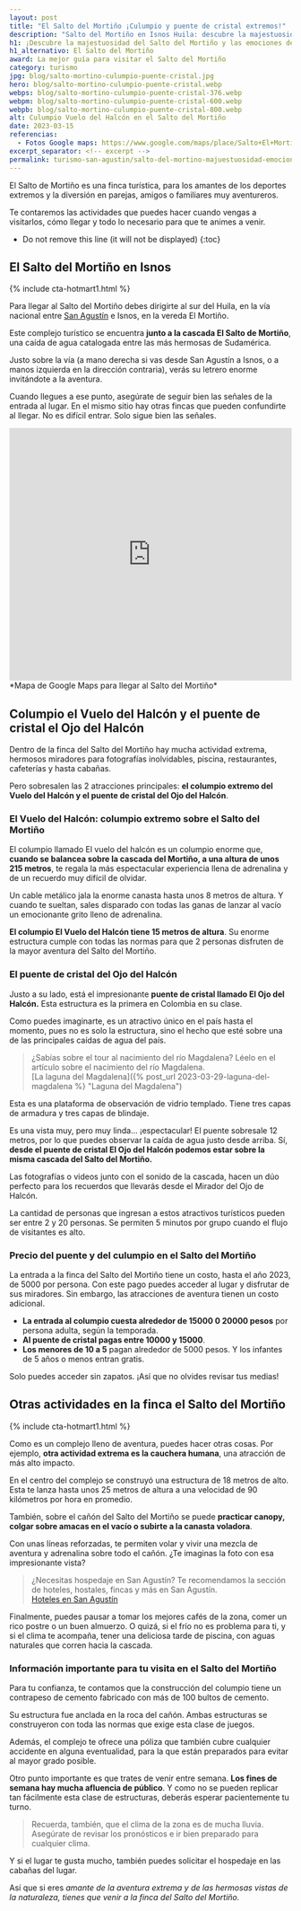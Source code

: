 ```yaml
---
layout: post
title: "El Salto del Mortiño ¡Culumpio y puente de cristal extremos!"
description: "Salto del Mortiño en Isnos Huila: descubre la majestuosidad de este paraíso escondido las emociones del Culumpio Vuelo del Halcón ¡Visítanos ahora!"
h1: ¡Descubre la majestuosidad del Salto del Mortiño y las emociones del Vuelo del Halcón!
h1_alternativo: El Salto del Mortiño
award: La mejor guía para visitar el Salto del Mortiño
category: turismo
jpg: blog/salto-mortino-culumpio-puente-cristal.jpg
hero: blog/salto-mortino-culumpio-puente-cristal.webp
webps: blog/salto-mortino-culumpio-puente-cristal-376.webp
webpm: blog/salto-mortino-culumpio-puente-cristal-600.webp
webpb: blog/salto-mortino-culumpio-puente-cristal-800.webp
alt: Culumpio Vuelo del Halcón en el Salto del Mortiño
date: 2023-03-15
referencias:
  - Fotos Google maps: https://www.google.com/maps/place/Salto+El+Morti%C3%B1o/@1.88762,-76.2170648,3a,75y,90t/data=!3m8!1e2!3m6!1sAF1QipN-NGxHgFZijFTmCcjP_MmZLmss4tcFoiV5xb5V!2e10!3e12!6shttps:%2F%2Flh5.googleusercontent.com%2Fp%2FAF1QipN-NGxHgFZijFTmCcjP_MmZLmss4tcFoiV5xb5V%3Dw224-h298-k-no!7i1200!8i1600!4m8!3m7!1s0x8e25716c1b260971:0x7b971d85fae7fa6d!8m2!3d1.88762!4d-76.2170648!14m1!1BCgIgAQ!16s%2Fg%2F11j90yl_p1?authuser=0&hl=es
excerpt_separator: <!-- excerpt -->
permalink: turismo-san-agustin/salto-del-mortino-majuestuosidad-emociones
--- 
```

El Salto de Mortiño es una finca turística, para los amantes de los deportes extremos y la diversión en parejas, amigos o familiares muy aventureros.
<!-- excerpt -->

Te contaremos las actividades que puedes hacer cuando vengas a visitarlos, cómo llegar y todo lo necesario para que te animes a venir.

* Do not remove this line (it will not be displayed)
{:toc}

## El Salto del Mortiño en Isnos

{% include cta-hotmart1.html %}

Para llegar al Salto del Mortiño debes dirigirte al sur del Huila, en la vía nacional entre [San Agustín]({{site.baseurl}}/turismo-san-agustin/san-agustin-huila-magia-aventura-extrema "San Agustín Huila") e Isnos, en la vereda El Mortiño.

Este complejo turístico se encuentra **junto a la cascada El Salto de Mortiño**, una caída de agua catalogada entre las más hermosas de Sudamérica.

Justo sobre la vía (a mano derecha si vas desde San Agustín a Isnos, o a manos izquierda en la dirección contraria), verás su letrero enorme invitándote a la aventura.

Cuando llegues a ese punto, asegúrate de seguir bien las señales de la entrada al lugar. En el mismo sitio hay otras fincas que pueden confundirte al llegar. No es difícil entrar. Solo sigue bien las señales.

<iframe src="https://www.google.com/maps/embed?pb=!1m18!1m12!1m3!1d3987.6630613171924!2d-76.21302838479016!3d1.8833470601525717!2m3!1f0!2f0!3f0!3m2!1i1024!2i768!4f13.1!3m3!1m2!1s0x8e257114972da5eb%3A0x9c1b9bd07acd0161!2sSalto%20del%20Morti%C3%B1o!5e0!3m2!1ses!2sco!4v1669519733234!5m2!1ses!2sco" width="100%" height="450" style="border:0;" allowfullscreen="" loading="lazy" referrerpolicy="no-referrer-when-downgrade"></iframe>
*Mapa de Google Maps para llegar al Salto del Mortiño*

## Columpio el Vuelo del Halcón y el puente de cristal el Ojo del Halcón

Dentro de la finca del Salto del Mortiño hay mucha actividad extrema, hermosos miradores para fotografías inolvidables, piscina, restaurantes, cafeterías y hasta cabañas.

Pero sobresalen las 2 atracciones principales: **el columpio extremo del Vuelo del Halcón y el puente de cristal del Ojo del Halcón**.

### El Vuelo del Halcón: columpio extremo sobre el Salto del Mortiño

El columpio llamado El vuelo del halcón es un columpio enorme que, **cuando se balancea sobre la cascada del Mortiño, a una altura de unos 215 metros**, te regala la más espectacular experiencia llena de adrenalina y de un recuerdo muy difícil de olvidar.

Un cable metálico jala la enorme canasta hasta unos 8 metros de altura. Y cuando te sueltan, sales disparado con todas las ganas de lanzar al vacío un emocionante grito lleno de adrenalina.

**El columpio El Vuelo del Halcón tiene 15 metros de altura**. Su enorme estructura cumple con todas las normas para que 2 personas disfruten de la mayor aventura del Salto del Mortiño.

### El puente de cristal del Ojo del Halcón

Justo a su lado, está el impresionante **puente de cristal llamado El Ojo del Halcón.** Esta estructura es la primera en Colombia en su clase.

Como puedes imaginarte, es un atractivo único en el país hasta el momento, pues no es solo la estructura, sino el hecho que esté sobre una de las principales caídas de agua del país.

>¿Sabías sobre el tour al nacimiento del río Magdalena? Léelo en el artículo sobre el nacimiento del río Magdalena.  
[La laguna del Magdalena]({% post_url 2023-03-29-laguna-del-magdalena %} "Laguna del Magdalena")

Esta es una plataforma de observación de vidrio templado. Tiene tres capas de armadura y tres capas de blindaje.

Es una vista muy, pero muy linda... ¡espectacular! El puente sobresale 12 metros, por lo que puedes observar la caída de agua justo desde arriba. Sí, **desde el puente de cristal El Ojo del Halcón podemos estar sobre la misma cascada del Salto del Mortiño.**

Las fotografías o videos junto con el sonido de la cascada, hacen un dúo perfecto para los recuerdos que llevarás desde el Mirador del Ojo de Halcón.

La cantidad de personas que ingresan a estos atractivos turísticos pueden ser entre 2 y 20 personas. Se permiten 5 minutos por grupo cuando el flujo de visitantes es alto.

### Precio del puente y del culumpio en el Salto del Mortiño

La entrada a la finca del Salto del Mortiño tiene un costo, hasta el año 2023, de 5000 por persona. Con este pago puedes acceder al lugar y disfrutar de sus miradores. Sin embargo, las atracciones de aventura tienen un costo adicional.

* **La entrada al columpio cuesta alrededor de 15000 0 20000 pesos** por persona adulta, según la temporada.
* **Al puente de cristal pagas entre 10000 y 15000**.
* **Los menores de 10 a 5** pagan alrededor de 5000 pesos. Y los infantes de 5 años o menos entran gratis.

Solo puedes acceder sin zapatos. ¡Así que no olvides revisar tus medias!

## Otras actividades en la finca el Salto del Mortiño

{% include cta-hotmart1.html %}

Como es un complejo lleno de aventura, puedes hacer otras cosas. Por ejemplo, **otra actividad extrema es la cauchera humana**, una atracción de más alto impacto.

En el centro del complejo se construyó una estructura de 18 metros de alto. Esta te lanza hasta unos 25 metros de altura a una velocidad de 90 kilómetros por hora en promedio.

También, sobre el cañón del Salto del Mortiño se puede **practicar canopy, colgar sobre amacas en el vacío o subirte a la canasta voladora**.

Con unas líneas reforzadas, te permiten volar y vivir una mezcla de aventura y adrenalina sobre todo el cañón. ¿Te imaginas la foto con esa impresionante vista?

>¿Necesitas hospedaje en San Agustín? Te recomendamos la sección de hoteles, hostales, fincas y más en San Agustín.  
[Hoteles en San Agustín]({{site.baseurl}}/hoteles-san-agustin)

Finalmente, puedes pausar a tomar los mejores cafés de la zona, comer un rico postre o un buen almuerzo. O quizá, si el frío no es problema para ti, y si el clima te acompaña, tener una deliciosa tarde de piscina, con aguas naturales que corren hacia la cascada.

### Información importante para tu visita en el Salto del Mortiño

Para tu confianza, te contamos que la construcción del columpio tiene un contrapeso de cemento fabricado con más de 100 bultos de cemento.

Su estructura fue anclada en la roca del cañón. Ambas estructuras se construyeron con toda las normas que exige esta clase de juegos.

Además, el complejo te ofrece una póliza que también cubre cualquier accidente en alguna eventualidad, para la que están preparados para evitar al mayor grado posible.

Otro punto importante es que trates de venir entre semana. **Los fines de semana hay mucha afluencia de público**. Y como no se pueden replicar tan fácilmente esta clase de estructuras, deberás esperar pacientemente tu turno.

>Recuerda, también, que el clima de la zona es de mucha lluvia. Asegúrate de revisar los pronósticos e ir bien preparado para cualquier clima.

Y si el lugar te gusta mucho, también puedes solicitar el hospedaje en las cabañas del lugar.

Así que si eres *amante de la aventura extrema y de las hermosas vistas de la naturaleza, tienes que venir a la finca del Salto del Mortiño.*
